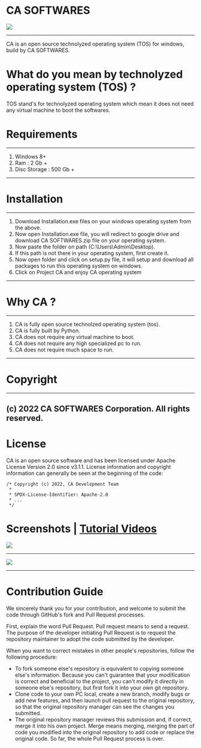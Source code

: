 #                               CA SOFTWARES

<img src="https://live.staticflickr.com/65535/52076051362_6a34284ce4_h.jpg"/>  
<hr />

CA is an open source technolyzed operating system (TOS) for windows, build by CA SOFTWARES.

# What do you mean by technolyzed operating system (TOS) ?
TOS stand's for technolyzed operating system which mean it does not need any virtual machine to boot the softwares.

# Requirements
-------------
1. Windows 8+ 
2. Ram : 2 Gb +
3. Disc Storage : 500 Gb +
-------------

# Installation
------------------------------------------------------------------------------------------------------------------------
1. Download Installation.exe files on your windows operating system from the above.
2. Now open Installation.exe file, you will redirect to google drive and download CA SOFTWARES.zip file on your operating system.
3. Now paste the folder on path (C:\Users\Admin\Desktop).
4. If this path is not there in your operating system, first create it.
5. Now open folder and click on setup.py file, it will setup and download all packages to run this operating system on windows.
6. Click on Project CA and enjoy CA operating system
------------------------------------------------------------------------------------------------------------------------

# Why CA ?
-------------------------------------------------------------
1. CA is fully open source technolzed operating system (tos).
2. CA is fully built by Python.
3. CA does not require any virtual machine to boot.
4. CA does not require any high specialized pc to run.
5. CA does not require much space to run.
-------------------------------------------------------------


# Copyright
-------------------------------------------------------
(c) 2022 CA SOFTWARES Corporation. All rights reserved.
-------------------------------------------------------

# License
CA is an open source software and has been licensed under Apache License Version 2.0 since v3.1.1. License information and copyright information can generally be seen at the beginning of the code:

```
/* Copyright (c) 2022, CA Development Team
 *
 * SPDX-License-Identifier: Apache-2.0
 * ...
 */
```


# Screenshots | [Tutorial Videos](https://live.staticflickr.com/video/52077088423/c42a4c6ec2/1080p.mp4?s=eyJpIjo1MjA3NzA4ODQyMywiZSI6MTY1MjY5NTc4NywicyI6IjlhMDk3MTE5ZDc5NDQ2N2Y4Mjc0NWM4ZWQzMjEwNzliMDkxMDRjMDYiLCJ2IjoxfQ)
<img src="https://live.staticflickr.com/65535/52077025781_83f8d5eb0d_h.jpg"/>  
<hr />
<img src="https://live.staticflickr.com/65535/52077640260_7ee5408d40_h.jpg"/>  
<hr />

# Contribution Guide

We sincerely thank you for your contribution, and welcome to submit the code through GitHub's fork and Pull Request processes.

First, explain the word Pull Request. Pull request means to send a request. The purpose of the developer initiating Pull Request is to request the repository maintainer to adopt the code submitted by the developer.

When you want to correct mistakes in other people's repositories, follow the following procedure:

- To fork someone else's repository is equivalent to copying someone else's information. Because you can't guarantee that your modification is correct and beneficial to the project, you can't modify it directly in someone else's repository, but first fork it into your own git repository.
- Clone code to your own PC local, create a new branch, modify bugs or add new features, and then launch pull request to the original repository, so that the original repository manager can see the changes you submitted.
- The original repository manager reviews this submission and, if correct, merge it into his own project. Merge means merging, merging the part of code you modified into the original repository to add code or replace the original code. So far, the whole Pull Request process is over.


